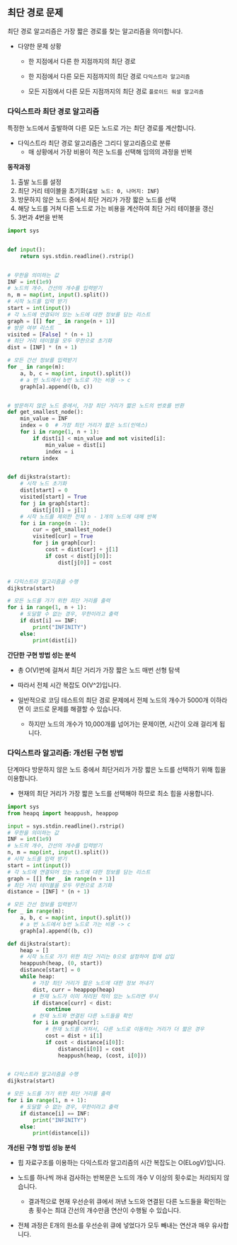 ## 최단 경로 문제

최단 경로 알고리즘은 가장 짧은 경로를 찾는 알고리즘을 의미합니다.

- 다양한 문제 상황

    - 한 지점에서 다른 한 지점까지의 최단 경로

    - 한 지점에서 다른 모든 지점까지의 최단 경로 `다익스트라 알고리즘`

    - 모든 지점에서 다른 모든 지점까지의 최단 경로 `플로이드 워셜 알고리즘`

### 다익스트라 최단 경로 알고리즘

특정한 노드에서 출발하여 다른 모든 노드로 가는 최단 경로를 계산합니다.

- 다익스트라 최단 경로 알고리즘은 그리디 알고리즘으로 분류
    - 매 상황에서 가장 비용이 적은 노드를 선택해 임의의 과정을 반복

**동작과정**

1. 출발 노드를 설정
2. 최단 거리 테이블을 초기화(`출발 노드: 0, 나머지: INF`)
3. 방문하지 않은 노드 중에서 최단 거리가 가장 짧은 노드를 선택
4. 해당 노드를 거쳐 다른 노드로 가는 비용을 계산하여 최단 거리 테이블을 갱신
5. 3번과 4번을 반복

```python
import sys


def input():
    return sys.stdin.readline().rstrip()


# 무한을 의미하는 값
INF = int(1e9)
# 노드의 개수, 간선의 개수를 입력받기
n, m = map(int, input().split())
# 시작 노드를 입력 받기
start = int(input())
# 각 노드에 연결되어 있는 노드에 대한 정보를 담는 리스트
graph = [[] for _ in range(n + 1)]
# 방문 여부 리스트
visited = [False] * (n + 1)
# 최단 거리 테이블을 모두 무한으로 초기화
dist = [INF] * (n + 1)

# 모든 간선 정보를 입력받기
for _ in range(m):
    a, b, c = map(int, input().split())
    # a 번 노드에서 b번 노드로 가는 비용 -> c
    graph[a].append((b, c))


# 방문하지 않은 노드 중에서, 가장 최단 거리가 짧은 노드의 번호를 반환
def get_smallest_node():
    min_value = INF
    index = 0  # 가장 최단 거리가 짧은 노드(인덱스)
    for i in range(1, n + 1):
        if dist[i] < min_value and not visited[i]:
            min_value = dist[i]
            index = i
    return index


def dijkstra(start):
    # 시작 노드 초기화
    dist[start] = 0
    visited[start] = True
    for j in graph[start]:
        dist[j[0]] = j[1]
    # 시작 노드를 제외한 전체 n - 1개의 노드에 대해 반복
    for i in range(n - 1):
        cur = get_smallest_node()
        visited[cur] = True
        for j in graph[cur]:
            cost = dist[cur] + j[1]
            if cost < dist[j[0]]:
                dist[j[0]] = cost


# 다익스트라 알고리즘을 수행  
dijkstra(start)

# 모든 노드를 가기 위한 최단 거리를 출력
for i in range(1, n + 1):
    # 도달할 수 없는 경우, 무한이라고 출력
    if dist[i] == INF:
        print("INFINITY")
    else:
        print(dist[i])
```

**간단한 구현 방법 성는 분석**

- 총 O(V)번에 걸쳐서 최단 거리가 가장 짧은 노드 매번 선형 탐색

- 따라서 전체 시간 복잡도 O(V^2)입니다.

- 일반적으로 코딩 테스트의 최단 경로 문제에서 전체 노드의 개수가 5000개 이하라면 이 코드로 문제를 해결할 수 있습니다.
    - 하지만 노드의 개수가 10,000개를 넘어가는 문제이면, 시간이 오래 걸리게 됩니다.

### 다익스트라 알고리즘: 개선된 구현 방법

단계마다 방문하지 않은 노드 중에서 최단거리가 가장 짧은 노드를 선택하기 위해 힙을 이용합니다.

- 현재의 최단 거리가 가장 짧은 노드를 선택해야 하므로 최소 힙을 사용합니다.

```python
import sys
from heapq import heappush, heappop

input = sys.stdin.readline().rstrip()
# 무한을 의미하는 값
INF = int(1e9)
# 노드의 개수, 간선의 개수를 입력받기
n, m = map(int, input().split())
# 시작 노드를 입력 받기
start = int(input())
# 각 노드에 연결되어 있는 노드에 대한 정보를 담는 리스트
graph = [[] for _ in range(n + 1)]
# 최단 거리 테이블을 모두 무한으로 초기화
distance = [INF] * (n + 1)

# 모든 간선 정보를 입력받기
for _ in range(m):
    a, b, c = map(int, input().split())
    # a 번 노드에서 b번 노드로 가는 비용 -> c
    graph[a].append((b, c))

def dijkstra(start):
    heap = []
    # 시작 노드로 가기 위한 최단 거리는 0으로 설정하여 힙에 삽입
    heappush(heap, (0, start))
    distance[start] = 0
    while heap:
        # 가장 최단 거리가 짧은 노드에 대한 정보 꺼내기
        dist, curr = heappop(heap)
        # 현재 노드가 이미 처리된 적이 있는 노드라면 무시 
        if distance[curr] < dist:
            continue
        # 현재 노드와 연결된 다른 노드들을 확인
        for i in graph[curr]:
            # 현재 노드를 거쳐서, 다른 노드로 이동하는 거리가 더 짧은 경우
            cost = dist + i[1]
            if cost < distance[i[0]]:
                distance[i[0]] = cost
                heappush(heap, (cost, i[0]))


# 다익스트라 알고리즘을 수행  
dijkstra(start)

# 모든 노드를 가기 위한 최단 거리를 출력
for i in range(1, n + 1):
    # 도달할 수 없는 경우, 무한이라고 출력
    if distance[i] == INF:
        print("INFINITY")
    else:
        print(distance[i])


```

**개선된 구형 방법 성능 분석**

- 힙 자료구조를 이용하는 다익스트라 알고리즘의 시간 복잡도는 O(ELogV)입니다.

- 노드를 하나씩 꺼내 검사하는 반복문은 노드의 개수 V 이상의 횟수로는 처리되지 않습니다. 

  - 결과적으로 현재 우선순위 큐에서 꺼낸 노드와 연결된 다른 노드들을 확인하는 총 횟수는 최대 간선의 개수만큼 연산이 수행될 수 있습니다.

- 전체 과정은 E개의 원소를 우선순위 큐에 넣었다가 모두 빼내는 연산과 매우 유사합니다.
